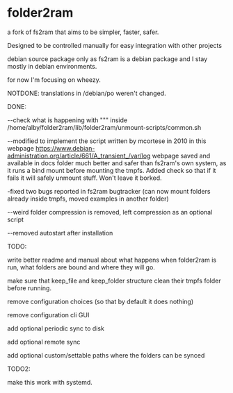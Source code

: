 # folder2ram

a fork of fs2ram that aims to be simpler, faster, safer. 

Designed to be controlled manually for easy integration with other projects

debian source package only as fs2ram is a debian package and I stay mostly in debian environments.

for now I'm focusing on wheezy.

NOTDONE:
translations in /debian/po weren't changed.

DONE:

--check what is happening with """ inside /home/alby/folder2ram/lib/folder2ram/unmount-scripts/common.sh

--modified to implement the script written by mcortese in 2010
in this webpage https://www.debian-administration.org/article/661/A_transient_/var/log
webpage saved and available in docs folder
much better and safer than fs2ram's own system, as it runs a bind mount before mounting the tmpfs.
Added check so that if it fails it will safely unmount stuff. Won't leave it borked.

-fixed two bugs reported in fs2ram bugtracker (can now mount folders already inside tmpfs, moved examples in another folder) 

--weird folder compression is removed, left compression as an optional script

--removed autostart after installation

TODO:

write better readme and manual about what happens when folder2ram is run, what folders are bound and where they will go.

make sure that keep_file and keep_folder structure clean their tmpfs folder before running.

remove configuration choices (so that by default it does nothing)

remove configuration cli GUI

add optional periodic sync to disk

add optional remote sync

add optional custom/settable paths where the folders can be synced


TODO2:

make this work with systemd.
